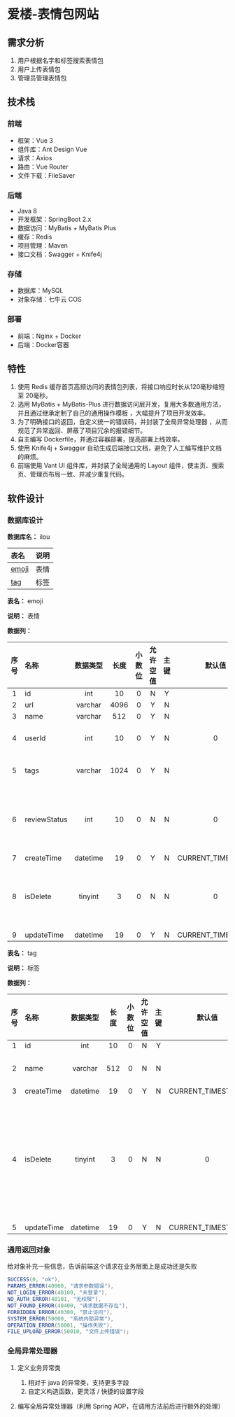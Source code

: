 # 爱楼-表情包网站

## 需求分析

1. 用户根据名字和标签搜索表情包
2. 用户上传表情包
3. 管理员管理表情包

## 技术栈

### 前端

- 框架：Vue 3
- 组件库：Ant Design Vue
- 请求：Axios
- 路由：Vue Router
- 文件下载：FileSaver

### 后端

- Java 8
- 开发框架：SpringBoot 2.x
- 数据访问：MyBatis + MyBatis Plus
- 缓存：Redis
- 项目管理：Maven
- 接口文档：Swagger + Knife4j

### 存储

- 数据库：MySQL
- 对象存储：七牛云 COS

### 部署

- 前端：Nginx + Docker
- 后端：Docker容器

## 特性

1. 使用 Redis 缓存首页高频访问的表情包列表，将接口响应时长从120毫秒缩短至 20毫秒。  
2. 选用 MyBatis + MyBatis-Plus 进行数据访问层开发，复用大多数通用方法，并且通过继承定制了自己的通用操作模板 ，大幅提升了项目开发效率。  
3. 为了明确接口的返回，自定义统一的错误码，并封装了全局异常处理器 ，从而规范了异常返回、屏蔽了项目冗余的报错细节。  
4. 自主编写 Dockerfile，并通过容器部署，提高部署上线效率。  
5. 使用 Knife4j + Swagger 自动生成后端接口文档，避免了人工编写维护文档的麻烦。  
6. 前端使用 Vant UI 组件库，并封装了全局通用的 Layout 组件，使主页、搜索页、管理页布局一致、并减少重复代码。  

## 软件设计

### 数据库设计

**数据库名：** ilou

| 表名            | 说明 |
| :-------------- | :--- |
| [emoji](#emoji) | 表情 |
| [tag](#tag)     | 标签 |

**表名：** <a id="tag">emoji</a>

**说明：** 表情

**数据列：**

| 序号 | 名称         | 数据类型 | 长度 | 小数位 | 允许空值 | 主键 |      默认值       |           说明           |
| :--: | :----------- | :------: | :--: | :----: | :------: | :--: | :---------------: | :----------------------: |
|  1   | id           |   int    |  10  |   0    |    N     |  Y   |                   |                          |
|  2   | url          | varchar  | 4096 |   0    |    Y     |  N   |                   |                          |
|  3   | name         | varchar  | 512  |   0    |    Y     |  N   |                   |                          |
|  4   | userId       |   int    |  10  |   0    |    Y     |  N   |         0         |        上传用户id        |
|  5   | tags         | varchar  | 1024 |   0    |    Y     |  N   |                   |       标签数组json       |
|  6   | reviewStatus |   int    |  10  |   0    |    N     |  N   |         0         |  0-待审核,1-通过,2-拒绝  |
|  7   | createTime   | datetime |  19  |   0    |    Y     |  N   | CURRENT_TIMESTAMP |                          |
|  8   | isDelete     | tinyint  |  3   |   0    |    N     |  N   |         0         | 是否删除0-未删除1-已删除 |
|  9   | updateTime   | datetime |  19  |   0    |    Y     |  N   | CURRENT_TIMESTAMP |                          |

**表名：** <a id="tag">tag</a>

**说明：** 标签

**数据列：**

| 序号 | 名称       | 数据类型 | 长度 | 小数位 | 允许空值 | 主键 |      默认值       |           说明           |
| :--: | :--------- | :------: | :--: | :----: | :------: | :--: | :---------------: | :----------------------: |
|  1   | id         |   int    |  10  |   0    |    N     |  Y   |                   |                          |
|  2   | name       | varchar  | 512  |   0    |    N     |  N   |                   |          标签名          |
|  3   | createTime | datetime |  19  |   0    |    Y     |  N   | CURRENT_TIMESTAMP |                          |
|  4   | isDelete   | tinyint  |  3   |   0    |    N     |  N   |         0         | 是否删除0-未删除1-已删除 |
|  5   | updateTime | datetime |  19  |   0    |    Y     |  N   | CURRENT_TIMESTAMP |                          |


### 通用返回对象

给对象补充一些信息，告诉前端这个请求在业务层面上是成功还是失败

```java
SUCCESS(0, "ok"),
PARAMS_ERROR(40000, "请求参数错误"),
NOT_LOGIN_ERROR(40100, "未登录"),
NO_AUTH_ERROR(40101, "无权限"),
NOT_FOUND_ERROR(40400, "请求数据不存在"),
FORBIDDEN_ERROR(40300, "禁止访问"),
SYSTEM_ERROR(50000, "系统内部异常"),
OPERATION_ERROR(50001, "操作失败"),
FILE_UPLOAD_ERROR(50010, "文件上传错误");
```

### 全局异常处理器

1. 定义业务异常类

   1. 相对于 java 的异常类，支持更多字段
   2. 自定义构造函数，更灵活 / 快捷的设置字段
2. 编写全局异常处理器（利用 Spring AOP，在调用方法前后进行额外的处理）

